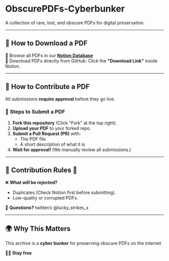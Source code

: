 # ObscurePDFs-Cyberbunker
A collection of rare, lost, and obscure PDFs for digital preservation.

---

## 📜 How to Download a PDF  
🔗 Browse all PDFs in our **[Notion Database](#)**  
🔗 Download PDFs directly from GitHub: Click the **"Download Link"** inside Notion.

---

## 🤖 How to Contribute a PDF  
All submissions **require approval** before they go live.

### 📂 **Steps to Submit a PDF**
1. **Fork this repository** (Click "Fork" at the top right).  
2. **Upload your PDF** to your forked repo.  
3. **Submit a Pull Request (PR)** with:
   - The PDF file  
   - A short description of what it is  
4. **Wait for approval!** (We manually review all submissions.)

---

## 🚨 Contribution Rules 🚨  
❌ **What will be rejected?**  
- Duplicates (Check Notion first before submitting).  
- Low-quality or corrupted PDFs.   

📩 **Questions?** twitter/x @lucky_strikes_x

---

## 🌍 Why This Matters  
This archive is a **cyber bunker** for preserving obscure PDFs on the internet

🏴‍☠️ **Stay free**  
